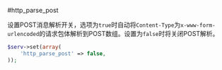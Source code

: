 #http_parse_post

设置POST消息解析开关，选项为`true`时自动将`Content-Type`为`x-www-form-urlencoded`的请求包体解析到POST数组。设置为`false`时将关闭POST解析。

```php
$serv->set(array(
    'http_parse_post' => false,
));
```